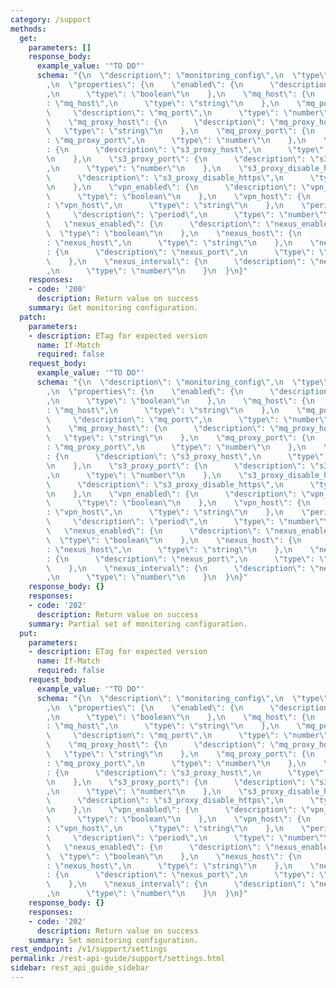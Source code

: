 ```yaml
---
category: /support
methods:
  get:
    parameters: []
    response_body:
      example_value: '"TO DO"'
      schema: "{\n  \"description\": \"monitoring_config\",\n  \"type\": \"object\"\
        ,\n  \"properties\": {\n    \"enabled\": {\n      \"description\": \"enabled\"\
        ,\n      \"type\": \"boolean\"\n    },\n    \"mq_host\": {\n      \"description\"\
        : \"mq_host\",\n      \"type\": \"string\"\n    },\n    \"mq_port\": {\n \
        \     \"description\": \"mq_port\",\n      \"type\": \"number\"\n    },\n\
        \    \"mq_proxy_host\": {\n      \"description\": \"mq_proxy_host\",\n   \
        \   \"type\": \"string\"\n    },\n    \"mq_proxy_port\": {\n      \"description\"\
        : \"mq_proxy_port\",\n      \"type\": \"number\"\n    },\n    \"s3_proxy_host\"\
        : {\n      \"description\": \"s3_proxy_host\",\n      \"type\": \"string\"\
        \n    },\n    \"s3_proxy_port\": {\n      \"description\": \"s3_proxy_port\"\
        ,\n      \"type\": \"number\"\n    },\n    \"s3_proxy_disable_https\": {\n\
        \      \"description\": \"s3_proxy_disable_https\",\n      \"type\": \"boolean\"\
        \n    },\n    \"vpn_enabled\": {\n      \"description\": \"vpn_enabled\",\n\
        \      \"type\": \"boolean\"\n    },\n    \"vpn_host\": {\n      \"description\"\
        : \"vpn_host\",\n      \"type\": \"string\"\n    },\n    \"period\": {\n \
        \     \"description\": \"period\",\n      \"type\": \"number\"\n    },\n \
        \   \"nexus_enabled\": {\n      \"description\": \"nexus_enabled\",\n    \
        \  \"type\": \"boolean\"\n    },\n    \"nexus_host\": {\n      \"description\"\
        : \"nexus_host\",\n      \"type\": \"string\"\n    },\n    \"nexus_port\"\
        : {\n      \"description\": \"nexus_port\",\n      \"type\": \"number\"\n\
        \    },\n    \"nexus_interval\": {\n      \"description\": \"nexus_interval\"\
        ,\n      \"type\": \"number\"\n    }\n  }\n}"
    responses:
    - code: '200'
      description: Return value on success
    summary: Get monitoring configuration.
  patch:
    parameters:
    - description: ETag for expected version
      name: If-Match
      required: false
    request_body:
      example_value: '"TO DO"'
      schema: "{\n  \"description\": \"monitoring_config\",\n  \"type\": \"object\"\
        ,\n  \"properties\": {\n    \"enabled\": {\n      \"description\": \"enabled\"\
        ,\n      \"type\": \"boolean\"\n    },\n    \"mq_host\": {\n      \"description\"\
        : \"mq_host\",\n      \"type\": \"string\"\n    },\n    \"mq_port\": {\n \
        \     \"description\": \"mq_port\",\n      \"type\": \"number\"\n    },\n\
        \    \"mq_proxy_host\": {\n      \"description\": \"mq_proxy_host\",\n   \
        \   \"type\": \"string\"\n    },\n    \"mq_proxy_port\": {\n      \"description\"\
        : \"mq_proxy_port\",\n      \"type\": \"number\"\n    },\n    \"s3_proxy_host\"\
        : {\n      \"description\": \"s3_proxy_host\",\n      \"type\": \"string\"\
        \n    },\n    \"s3_proxy_port\": {\n      \"description\": \"s3_proxy_port\"\
        ,\n      \"type\": \"number\"\n    },\n    \"s3_proxy_disable_https\": {\n\
        \      \"description\": \"s3_proxy_disable_https\",\n      \"type\": \"boolean\"\
        \n    },\n    \"vpn_enabled\": {\n      \"description\": \"vpn_enabled\",\n\
        \      \"type\": \"boolean\"\n    },\n    \"vpn_host\": {\n      \"description\"\
        : \"vpn_host\",\n      \"type\": \"string\"\n    },\n    \"period\": {\n \
        \     \"description\": \"period\",\n      \"type\": \"number\"\n    },\n \
        \   \"nexus_enabled\": {\n      \"description\": \"nexus_enabled\",\n    \
        \  \"type\": \"boolean\"\n    },\n    \"nexus_host\": {\n      \"description\"\
        : \"nexus_host\",\n      \"type\": \"string\"\n    },\n    \"nexus_port\"\
        : {\n      \"description\": \"nexus_port\",\n      \"type\": \"number\"\n\
        \    },\n    \"nexus_interval\": {\n      \"description\": \"nexus_interval\"\
        ,\n      \"type\": \"number\"\n    }\n  }\n}"
    response_body: {}
    responses:
    - code: '202'
      description: Return value on success
    summary: Partial set of monitoring configuration.
  put:
    parameters:
    - description: ETag for expected version
      name: If-Match
      required: false
    request_body:
      example_value: '"TO DO"'
      schema: "{\n  \"description\": \"monitoring_config\",\n  \"type\": \"object\"\
        ,\n  \"properties\": {\n    \"enabled\": {\n      \"description\": \"enabled\"\
        ,\n      \"type\": \"boolean\"\n    },\n    \"mq_host\": {\n      \"description\"\
        : \"mq_host\",\n      \"type\": \"string\"\n    },\n    \"mq_port\": {\n \
        \     \"description\": \"mq_port\",\n      \"type\": \"number\"\n    },\n\
        \    \"mq_proxy_host\": {\n      \"description\": \"mq_proxy_host\",\n   \
        \   \"type\": \"string\"\n    },\n    \"mq_proxy_port\": {\n      \"description\"\
        : \"mq_proxy_port\",\n      \"type\": \"number\"\n    },\n    \"s3_proxy_host\"\
        : {\n      \"description\": \"s3_proxy_host\",\n      \"type\": \"string\"\
        \n    },\n    \"s3_proxy_port\": {\n      \"description\": \"s3_proxy_port\"\
        ,\n      \"type\": \"number\"\n    },\n    \"s3_proxy_disable_https\": {\n\
        \      \"description\": \"s3_proxy_disable_https\",\n      \"type\": \"boolean\"\
        \n    },\n    \"vpn_enabled\": {\n      \"description\": \"vpn_enabled\",\n\
        \      \"type\": \"boolean\"\n    },\n    \"vpn_host\": {\n      \"description\"\
        : \"vpn_host\",\n      \"type\": \"string\"\n    },\n    \"period\": {\n \
        \     \"description\": \"period\",\n      \"type\": \"number\"\n    },\n \
        \   \"nexus_enabled\": {\n      \"description\": \"nexus_enabled\",\n    \
        \  \"type\": \"boolean\"\n    },\n    \"nexus_host\": {\n      \"description\"\
        : \"nexus_host\",\n      \"type\": \"string\"\n    },\n    \"nexus_port\"\
        : {\n      \"description\": \"nexus_port\",\n      \"type\": \"number\"\n\
        \    },\n    \"nexus_interval\": {\n      \"description\": \"nexus_interval\"\
        ,\n      \"type\": \"number\"\n    }\n  }\n}"
    response_body: {}
    responses:
    - code: '202'
      description: Return value on success
    summary: Set monitoring configuration.
rest_endpoint: /v1/support/settings
permalink: /rest-api-guide/support/settings.html
sidebar: rest_api_guide_sidebar
---
```

